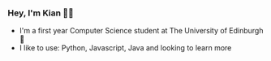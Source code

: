 ### Hey, I'm Kian 👋🏼
- I'm a first year Computer Science student at The University of Edinburgh 🏴󠁧󠁢󠁳󠁣󠁴󠁿
- I like to use: Python, Javascript, Java and looking to learn more

<!--
**Kian3/Kian3** is a ✨ _special_ ✨ repository because its `README.md` (this file) appears on your GitHub profile.

Here are some ideas to get you started:

- 🔭 I’m currently working on ...
- 🌱 I’m currently learning ...
- 👯 I’m looking to collaborate on ...
- 🤔 I’m looking for help with ...
- 💬 Ask me about ...
- 📫 How to reach me: ...
- 😄 Pronouns: ...
- ⚡ Fun fact: ...
-->
